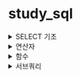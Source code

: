 # study_sql

<details>
<summary> SELECT 기초 </summary>
<div markdown="1">
## FROM
FROM : 특정 테이블을 호출하는 함수
## SELECT
SELECT : 특정 컬럼을 가져오겠다
- AS : 특정 컬럼의 이름을 변경하여 호출

~~~sql
SELECT * FROM Customers;
~~~

~~~sql
SELECT
  CustomerId AS ID,
  CustomerName AS "이름",
  Address AS ADDR
FROM Customers
~~~
한글은 "문자열"

## WHERE
WHERE : 구문 뒤에 조건을 붙여 원하는 데이터만 가져옴
~~~sql
SELECT * FROM Orders
WHERE EmployeeID = 3;
~~~

## ORDER BY
ORDER BY : 특정 구문을 사용해서 특정 컬럼을 기준으로 데이터를 정렬
- ASC : 오름차순
- DESC : 내림차순

~~~sql
SELECT * FROM OrderDetails
ORDER BY ProductID ASC, Quantity DESC
~~~
먼저 ProductID를 오름차순으로 정렬 후,
ProductID가 같은 행에서는 Quantity는 내림차순으로 정렬

## LIMIT
LIMIT: 원하는 만큼만 데이터를 가져옴
LIMIT {가져올 갯수} 또는 LIMIT {건너뛸 갯수}, {가져올 갯수}

가져올 갯수가 디폴트 0이라고 생각하면 될듯

~~~sql
SELECT * FROM Customers
LIMIT 10
~~~
~~~sql
SELECT * FROM Customers
LIMIT 30, 10
~~~
30개의 열을 건너뛰고 10개를 가져온다
</div>
</details>


<details>
<summary> 연산자 </summary>
<div markdown="1">
# 연산자
1. 사칙연산

  |연산자|의미|
  |---|---|
  |+, -, \*, / |더하기, 빼기, 곱하기, 나누기|
  |%, MOD|나머지|
  ~~~sql
  SELECT 5 - 2.5 AS DIFFERENCE;
  ~~~
  연산시 문자열이 있는 경우 0 으로 취급

  ~~~sql
  SELECT 'ABC' + 3
  result = 3
  ~~~
  문자열 안에 숫자가 있고 숫자랑 연산시 자동으로 숫자로 변환
  ~~~sql
  SELECT '1' + '002' * 3
  result = 7
  ~~~
  ~~~sql
  SELECT OrderID,ProductID, 
  OrderID + ProductID AS SumVal

  FROM OrderDetails  ;
  ~~~
  OrderDetails에서 OrderID, ProductID를 불러오고,
  (OrderID+ProductID)한 결과를 SumVal이라는 컬럼으로 가져오겠다

  ~~~sql
  SELECT
    ProductName,
    Price,
    Price / 2 AS HalfPrice
    Price
  FROM Products;
  ~~~
  Products에서 Price를 가져오고,
  Price 값을 /2해서 HalfPrice로 
  1. 참/거짓 관련 연산자

  |TRUE|FALSE|
  |---|---|
  |1|0|

  ~~~sql
  SELECT * FROM Customers WHERE FLASE;
  ~~~

  |연산자|의미|
  |---|---|
  |IS| 양쪽 모두 TRUE 또는 FALSE|
  |IS NOT| 양쪽 모두 TRUE 또는 FALSE|

  ~~~sqli
  SELECT (TRUE IS FALSE) IS NOT TRUE;
  ~~~
  

  |연산자|의미|
  |---|---|
  |AND, &&|양쪽이 모두 TRUE일 때만 TRUE|
  |OR, \|\||한쪽은 TRUE이면 TRUE|

  ~~~sql
  SELECT * FROM OrderDetails
  WHERE
    ProductId = 20
    AND (OrderId = 10514 OR Quantity = 50);
  ~~~

  OrderDetails 전체 중에서 ProductId 값이 20이고 OrderId = 10514이거나  Quantity = 50 인 데이터를 가져옴



  |연산자|의미|
  |---|---|
  |=|양쪽 값이 같음|
  |!=,<>|양쪽 값이 다름|
  |>,<| (왼쪽, 오른쪽)값이 더 큼|
  |>=, <=| (왼쪽, 오른쪽) 값이 같거나 더 큼|

  ~~~sql
  SELECT 'A' = 'A', 'A' = 'B', 'A' < 'B', 'A' > 'B';
  ~~~
  문자열에서는 인덱스를 기준으로 크다고 표현한
  즉, A<B 의 결관는 참(1)

  |연산자|의미|
  |---|---|
  |BETWEEN {MIN} AND {MAX}|두 값 사이에 있음|
  |NOT BETWEEN {MIN} AND {MAX}|두 값 사이가 아닌 곳에 있음|

  ~~~Ini
  SELECT 5 BETWEEN 1 AND 10;
  ~~~

  ~~~Ini
  SELECT 'banana' NOT BETWEEN 'Apple' AND 'camera';
  ~~~
  문자열에도 동일하게 적용됨



  ~~~sql
  SELECT * FROM OrderDetails
  WHERE ProductID BETWEEN 1 AND 4;
  ~~~
  조건문에서 활용가능함


  |연산자|의미|
  |---|---|
  |IN (...)|괄호 안의 값들 중 있음|
  |NOT IN (...)|괄호 안의 값들 중 없음|


  ~~~sql
  SELECT * FROM Customers
  WHERE City IN ('Torino', 'Paris', 'Portland', 'Madrid') 
  ~~~
  WHERE을 사용해서 열이름을 안에 내용을 선택하여 고를 수 있음


  |연산자|의미|
  |---|---|
  |LIKE '...%...'| 0~N개 문자를 가진 패턴|
  |LIKE '...\_...'| \_갯수만큼의 문자를 가진 패턴| 
  LIKE 연산자는 패턴을 가진 문자열을 찾을때 유용한 연산자

  ~~~sql
  SELECT * FROM OrderDetails
  WHERE OrderID LIKE '1025_'
  ~~~
  OrderDetails에서 OrderID의 값이 10250번대의 값을 가지는  호출
  ~~~sql
  SELECT * FROM Customers
  WHERE City Like '%d'
  ~~~
  City의 값이 'd'로 끝나는 데이터 호출
</div>
</details>

  
<details>
<summary> 함수 </summary>
<div markdown="1">

# 함수
  <details>
  <summary> 1. 숫자와 문자열을 다루는 함수들</summary>
  <div markdown="1">



  |함수|의미|
  |---|---|
  |ROUND|반올림|
  |CEIL|올림|
  |FLOOR|내림|
  |ABS|절대값|
  간단해서 패스

  |함수|의미|
  |---|---|
  |GREATEST|(괄호안에서)가장 큰값|
  |LEAST|(괄호안에서)가장 작은값|

  ~~~sql
  SELECT
    OrderDetailID, ProductID, Quantity,
    GREATEST(OrderDetailID, ProductID, Quantity),
    LEAST(OrderDetailID, ProductID, Quantity)
  FROM OrderDetails;
  ~~~
    
  OrderDetails의 (OrderDetailID, ProductID, Quantity)값중 가장 큰것과 작은것을 호출


  |함수|의미|
  |---|---|
  |MAX|가장 큰 값|
  |MIN|가장 작은값|
  |COUNT|갯수 (NULL은 포함 x)|
  |SUM|총합|
  |AVG|평균 값|

  - GREATEST와 MAX의 차이  
  
    GREATEST와 괄호안의 대상들 사이에서 큰값  
    
    MAX는 열에서 가장 큰값
  ~~~sql
  SELECT
    MAX(Quantity),
    MIN(Quantity),
    COUNT(Quantity),
    SUM(Quantity),
    AVG(Quantity)
  FROM OrderDetails
  WHERE OrderDetailID BETWEEN 20 AND 30;
  ~~~

  OrderDetailID가 20~30번째 데이터를 가져와서 Quantity열의 데이터를 비교함


  |함수|의미|
  |---|---|
  |POW(A,B), POWER(A,B)|가장 큰 값|
  |SQRT|제곱근|
  ~~~sql
  SELECT Price, POW(Price, 1/2)
  FROM Products
  WHERE SQRT(Price) < 4;
  ~~~ 

  Products에서 Price와 Price의 1/2승을 Price의 제곱근 값이 4보다 작으면 가져옴


  |함수|의미|
  |---|---|
  |TRUMCATE(N,n)|N을 소숫점 n자리까지 선택|
  ~~~sql
  SELECT
    TRUNCATE(1234.5678, 1),
    TRUNCATE(1234.5678, 2),
    TRUNCATE(1234.5678, 3),
    TRUNCATE(1234.5678, -1),
    TRUNCATE(1234.5678, -2),
    TRUNCATE(1234.5678, -3);
  ~~~
  소숫점에서 짤라내어 데이터를 가져옴



  ~~~sql
  SELECT Price FROM Products
  WHERE TRUNCATE(Price, 0) = 12;
  ~~~
  Price를 소수점 없이 표현했을대 값이 12와 같으면 데이터를 가져옴
  </div>
  </details>

                        
  <details>
  <summary> 2. 문자와 관련된 함수들 </summary>
  <div markdown="1">

  |함수|의미|
  |---|---|
  |UCASE, UPPER| 모두 대문자로|
  |LCASE, LOWER| 모두 소문자로|

  ~~~sql
  SELECT
    UCASE(CustomerName),
    LCASE(ContactName)
  FROM Customers;
  ~~~


  |함수|의미|
  |---|---|
  |CONCAT(...)|괄호 안의 내용 이어붙임|
  |CONCAT_WS(S, ... )|괄호 안의 내용을 S로 이어붙임|


  ~~~sql
  SELECT OrderID, CONCAT('O-ID: ', OrderID) FROM Orders;
  ~~~

  ~~~sql
  SELECT
    FirstName, LastName, CONCAT_WS(' ', FirstName, LastName) AS FullName
  FROM Employees;
  ~~~
  Employees에 FirstName, LastName을 ' '으로 합쳐주어 FUllName이라는 열이름으로 호출



  ~~~sql
  SELECT OrderID, CONCAT('O-ID: ', OrderID) FROM Orders;
  ~~~


  |함수|의미|
  |---|---|
  |SUBSTR, SUBSTRING|주어진 값에 따라 문자열을 자름|
  |LEFT|왼쪽부터 N 글자 자름|
  |RIGHT|오른쪽분터 N 글자 자름|  
  

  

  |함수|의미|
  |---|---|
  |LENGTH|문자열의 바이트 길이|
  |CHAR_LENGTH, CHARACTER_LEGNTH|문자열의 문자 길이|  
  
  
  
    
  |함수|의미|
  |---|---|
  |TRIM|양쪽 공백제거|
  |RTRIM|오른쪽 공백제거|
  |LTRIM|왼쪽 공백제거|  
  
  
  
  
  ~~~sql
  SELECT
    CONCAT('|', ' HELLO ', '|'),
    CONCAT('|', LTRIM(' HELLO '), '|'),
    CONCAT('|', RTRIM(' HELLO '), '|'),
    CONCAT('|', TRIM(' HELLO '), '|');
  ~~~
  

    
  |함수|의미|
  |---|---|
  |RPAD(S, N, P)|S가 N글자가 될때까지 오른쪽에 P를 이어붙임|
  |LPAD(S, N, P)|S가 N글자가 될때까지 왼쪽에 P를 이어붙임|
  
  
  ~~~sql
  SELECT
    LPAD(SupplierID, 5, 0),
    RPAD(Price, 6, 0)
  FROM Products;
  ~~~
  
  |함수|의미|
  |---|---|
  |REPLACE(S, A, B)| S중 A를 B로 변경|
  |INSTR(S,s)| S증 s의 첫 위치 반환 , 없으면 0|
  |CAST(A, T)| A를 T자료형으로 변환|

  ~~~sql
  REPLACE(S, A, B)	
  ~~~
  ~~~sql
  SELECT
  INSTR('ABCDE', 'ABC'),
  INSTR('ABCDE', 'BCDE'),
  INSTR('ABCDE', 'C'),
  INSTR('ABCDE', 'DE'),
  INSTR('ABCDE', 'F');
  ~~~  
  ~~~sql
  SELECT
    '01' = '1',
  CONVERT('01', DECIMAL) = CONVERT('1', DECIMAL);
  ~~~
    
  </div>
  </details>
  
  <details>
  <summary> 3. 시간/날짜 관련 및 기타 함수들 </summary>
  <div markdown="1">

  |함수|의미|
  |---|---|
  |CURRENT_DATE, CURDATE| 현재 날짜 반환 |
  |CURRENT_TIME, CURTIME| 현재 시간 반환 |  
  |CURRENT_TIMESTAMP, NOW| 현재 시간과 날짜를 반환|
  
    
  ~~~sql
  SELECT CURDATE(), CURTIME(), NOW();
  ~~~

  |함수|의미|
  |---|---|
  |DATE| 문자열에 따라 날짜 생성 |
  |TIME| 문자열에 따라 시간 생성 |

  ~~~sql
  SELECT * FROM Orders
  WHERE
    OrderDate BETWEEN DATE('1997-1-1') AND DATE('1997-1-31');
  ~~~
  1997년 1월 1일 부터 1월 31일 사이의 데이터를 가져옴

  |함수|의미|
  |---|---|
  |YEAR| 주어진 DATETIME값의 년도 반환|
  |MONTHNAME| 주어진 DATETIME값의 월(영문) 반환|
  |MONTH| 주어진 DATETIME값의 월 반환|
  |WEEKDAY| 주어진 DATETIME값의 요일반환 (월요일 : 0)|
  |DAYNAME| 주어진 DATETIME값의 요일명 반환|
  |DAYOFMONTH, DAY| 주어진 DATETIME값의 날짜 반환|
  ~~~sql
  SELECT * FROM Orders
  WHERE WEEKDAY(OrderDate) = 0;
  ~~~
  OrderDate값의 요일이 월요일(0)이면 불러온다 
  ~~~sql
  SELECT
  OrderDate,
  CONCAT(
      CONCAT_WS(
        '/',
        YEAR(OrderDate), MONTH(OrderDate), DAY(OrderDate)
      ),
      ' ',
      UPPER(LEFT(DAYNAME(OrderDate), 3))
    )
  FROM Orders;
  ~~~
  OrderDate의 년, 월, 일을 받아와 '/'으로 합쳐주고,
  ' ', DAYNAME(OrderDate)의 왼쪽부터 3번째까지 대문자로 변경한문자열과 합쳐서 반환


  |함수|의미|
  |---|---|
  |HOUR| 주어진 DATETIME의 시 반환|
  |MINUTE| 주어진 DATETIME의 분 반환|
  |SECOND| 주어진 DATETIME의 초 반환|


  ~~~sql
  SELECT
    HOUR(NOW()), MINUTE(NOW()), SECOND(NOW());
  ~~~
  현재 시간, 분, 초를 반환

  |함수|의미|
  |---|---|
  |ADDDATE, DATE_ADD| 시간/날짜 더하기|
  |SUBDATE, DATE_SUB| 시간 날짜 빼기|
  ~~~sql
  SELECT 
    ADDDATE('2021-06-20', INTERVAL 1 YEAR),
    ADDDATE('2021-06-20', INTERVAL -2 MONTH),
    ADDDATE('2021-06-20', INTERVAL 3 WEEK),
    ADDDATE('2021-06-20', INTERVAL -4 DAY),
    ADDDATE('2021-06-20', INTERVAL -5 MINUTE),
    ADDDATE('2021-06-20 13:01:12', INTERVAL 6 SECOND);
  ~~~
  INTERVAL을 사용하여 주어진 시간에서 더하기 빼기 가능

  |함수|의미|
  |---|---|
  |ADDDATE, DATE_ADD| 시간/날짜 더하기|
  |SUBDATE, DATE_SUB| 시간 날짜 빼기|


  |함수|의미|
  |---|---|
  |DATE_DIFF| 두 시간/날짜 간 일수차 |
  |TIME_DIFF| 두 시간/날짜 간 시간차|
  |LAST_DAY| 해당 달의 마지막 날짜|

  ~~~sql
  SELECT
    TIMEDIFF('2021-06-21 15:20:35', '2021-06-21 16:34:41');
  ~~~
  ~~~sql
  SELECT
    OrderDate,
    LAST_DAY(OrderDate),
    DAY(LAST_DAY(OrderDate)),
    DATEDIFF(LAST_DAY(OrderDate), OrderDate)
  FROM Orders;
  ~~~
  OrderDate,
  OrderDate 달의 마지막 일,
  OrderDate의 주어진 일,
  OrderDate의 마지막 일과 OrderDate의 주어진 일 차이 반환

  |함수|의미|
  |---|---|
  |DATE_FORMAT|시간/날짜를 지정한 형식으로 반환|

  ~~~sql
  SELECT REPLACE(
    REPLACE(
      DATE_FORMAT(NOW(), '%Y년 %m월 %d일 %p %h시 %i분 %초'),
      'AM', '오전'
    ),
    'PM', '오후'
  )

  ~~~
  현재 시간을 ''안에 지정된 형식으로 반환 후,
  'AM'은 오전,'PM'은 오후로 반환

  |함수|의미|
  |---|---| 
  |STR_TO_DATE(S, F)|S를 F형식으로 해석하여 시간/날짜 생성|


  ~~~sql
  SELECT
    OrderDate,
    DATEDIFF(
      STR_TO_DATE('1997-01-01 13:24:35', '%Y-%m-%d %T'),
      OrderDate
    ),
    TIMEDIFF(
      STR_TO_DATE('1997-01-01 13:24:35', '%Y-%m-%d %T'),
      STR_TO_DATE(CONCAT(OrderDate, ' ', '00:00:00'), '%Y-%m-%d %T')
    )
  FROM Orders;
  ~~~
  OrderDate의 날짜와 1997년 1월 1일 00시 00분 00초가 얼마나 날짜가 차이나는지 반환
  OrderDate의 시간과 ""의 시간이 얼마나 차이나는지 반환
  OrderDate는 시분초가 없어서 '00:00:00'을 붙혀줌



  </div>
  </details>

                          
  <details>
  <summary> 4. 기타 함수들 </summary>
  <div markdown="1">

  |형식|설명|
  |---|---|    
  | IF(조건, T, F) |조건이 참이면 T, 거짓이면 F반환|
  | IFNULL(A, B) | A가 NULL일 시 B 출력|

  ~~~sql
  SELECT
    Price,
    IF (Price > 30, 'Expensive', 'Cheap'),
    CASE
      WHEN Price < 20 THEN '저가'
      WHEN Price BETWEEN 20 AND 30 THEN '일반'
      ELSE '고가'
    END
  FROM Products;
  ~~~
  Products 데이터의 Price를 반환,
  Price가 >30이상이면 E, 낮으면 C 반환
  Price 20미만은 저가/ 20이상 30이하는 일반 / 나머지는 고가

  </div>
  </details>

  <details>
  <summary> 5. 조건에 따라 그룹으로 묶기 </summary>
  <div markdown="1">
  
  ## GROUP BY
  GROUP BY : 조건에 따라 **집계된** 값을 가져옴
  (엑셀의 카운트 if와 같은 느낌? 확실 ㄴㄴ)
  ~~~sql
  
  SELECT CategoryID FROM Products
  GROUP BY CategoryID;
  ~~~
  Products 데이터의 CategoryID 열에 모든 값을 집계해서 CategoryID 그룹으로 묶어서 봄
  
  ### 여러 컬럼을 기준으로 그룹화 가능
  ~~~sql
  SELECT 
    Country, City,
    CONCAT_WS(', ', City, Country)
  FROM Customers
  GROUP BY Country, City;
  ~~~
  
  |Denmark|Arhus|
  |---|---|
  |Denmark|Kobenhavn|
  Country에서 Denmark안에 Arhus와 Kobenhavn 있는 경우 위 표와 같이 출력됨
  
  ## GROUP BY와 Min, Count()와 같은 함수를 같이 사용
  
  
  ~~~sql
  SELECT
    CategoryID,
    MAX(Price) AS MaxPrice, 
    MIN(Price) AS MinPrice,
    TRUNCATE((MAX(Price) + MIN(Price)) / 2, 2) AS MedianPrice,
    TRUNCATE(AVG(Price), 2) AS AveragePrice
  FROM Products
  GROUP BY CategoryID;  
    
  ~~~
  Products 테이블을 가져와서 CategoryID로 묶어주고,  
  CategoryID랑 카테고리 마다의 Price의 최고값, 최소값, 최소최대를 더하고 2로 나눈 것을   
   소수점 2번째자리까지 표현해서 MedianPrice 열에 불러옴  
  Price가격의 평균을 구해서 소수점 2번째 자리까지 표현
   
  ~~~sql
  SELECT
    Country, COUNT(*)
  FROM Suppliers
  GROUP BY Country
  WITH ROLLUP;
  ~~~
  WITH ROLLUP을 추가하면 마지막에 총 몇개인지 테이블에 추가됨  
  즉, 그룹된 값에 대한 합계를 구해줌   
  WITH ROLLUP은 ORDER BY와 함께 사용할 수 없음
  ## HAVING 
  HAVING : 그룹화된 데이터 걸러내기
    
  ~~~sql
  SELECT
    COUNT(*) AS Count, OrderDate
  FROM Orders
  WHERE OrderDate > DATE('1996-12-31')
  GROUP BY OrderDate
  HAVING Count > 2;  
  ~~~~
  WHERE는 그룹하기 전 데이터, HAVING은 그룹 후 집계에 사용함
      
  ## DISTINCT 
  DISTINCT : 중복된 값들을 제거함
  GROUP BY 와 달리 집계함수가 사용되지 않습니다.
  GROUP BY 와 달리 정렬하지 않으므로 더 빠릅니다.
  
  ~~~sql
  SELECT
    Country,
    COUNT(DISTINCT CITY)
  FROM Customers
  GROUP BY Country;
    
  ~~~
  
  Customers 테이블에서 Country열을 기준으로 집계를 내서 표현하고 CITY가 중복된값은 제거하고 숫자를 세어줌
   
   
  
    
  </div>
  </details>
  
  
  
    
    
  
  
  
  
</div>
</details>
  
<details>
<summary> 서브쿼리  </summary>
<div markdown="1">
  
  1. 비상관 서브쿼리
  
 
  ~~~sql
  SELECT
    CategoryID, CategoryName, Description
  FROM Categories
  WHERE
    CategoryID IN
    (SELECT CategoryID FROM Products
    WHERE Price > 50);
  ~~~
  
  Products 테이블에서 Price가 50이상인 CategoryID를 값을 가져옴(조건부분)  
  가져온 값이 CategoryID안에 있으면 Categories 에서 CategoryID, CategoryName, Description 를 가져옴
  
  
  |연산자|의미|
  |---|---|
  |~ ALL| 서브쿼리의 모든 결과에 대해 ~하다|
  |~ ANY| 서브쿼리 하나 이상의 결과에 대해 ~하다|
  
  
  ~~~sql
  SELECT * FROM Products
  WHERE Price > ALL (
    SELECT Price FROM Products
    WHERE CategoryID = 2
  );  
  ~~~
  
  Products 테이블에서 CategoryID가 2인 Price의 값을 모두 가져와서  
  조건문에 조건보다 크면 Products 테이블의 결과를 가져옴
  
  ~~~sql
  SELECT
    CategoryID, CategoryName, Description
  FROM Categories
  WHERE
    CategoryID = ANY
    (SELECT CategoryID FROM Products
    WHERE Price > 50);
  ~~~
  Products테이블에 CategoryID중에서 Price가 50이상인 값을 가져와서  
  조건의 중 하나라도 같으면 CategoryID, CategoryName, Description를 출력함
  
  
  
                       
  
  2. 상관 서브쿼리
  
  서브쿼리가 본 쿼리와 맞물려 돌아감
  
  ~~~sql
  SELECT
    ProductID, ProductName,
    (
      SELECT CategoryName FROM Categories C
      WHERE C.CategoryID = P.CategoryID
    ) AS CategoryName
  FROM Products P;
  ~~~
  
  메인쿼리( products 테이블에서 해당 데이터를 가져옴 )
  서브쿼리( Categories 테이블에서 C의  CategoryID와 P의 CategoryID가 같으면 CategoryName을 CategoryName으로 가져온다 )
  
  ~~~slq
  SELECT
    SupplierName, Country, City,
    (
      SELECT COUNT(*) FROM Customers C
      WHERE C.Country = S.Country
    ) AS CustomersInTheCountry,
    (
      SELECT COUNT(*) FROM Customers C
      WHERE C.Country = S.Country 
        AND C.City = S.City
    ) AS CustomersInTheCity
  FROM Suppliers S;
  ~~~
  CustomersInTheCountry   &rarr;
  CustomersInTheCity &rarr;
  
  
  
  
  
  
    
  
</div>
</details>
